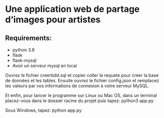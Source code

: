 # Une application web de partage d’images pour artistes


## Requirements: 
- python 3.8
- flask 
- flask-mysql
- Avoir un serveur mysql en local

Ouvrez le fichier creerbdd.sql et copier coller la requete pour créer la base de données et les tables.
Ensuite ouvrez le fichier config.json et remplacez les valeurs par vos informations de connexion à votre serveur MySQL.

Et enfin, pour lancer le programme sur Linux ou Mac OS, dans un terminal placez-vous dans le dossier racine du projet puis tapez:
python3 app.py

Sous Windows, tapez:
python app.py

